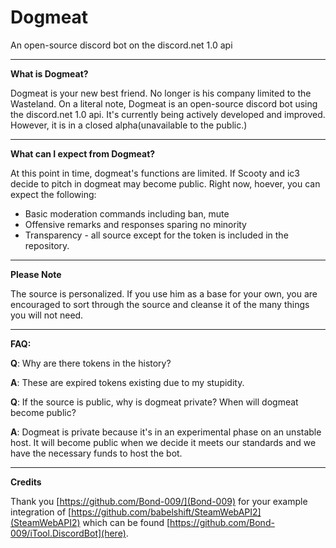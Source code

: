 # Dogmeat
An open-source discord bot on the discord.net 1.0 api

---

**What is Dogmeat?**

Dogmeat is your new best friend. No longer is his company limited to the Wasteland.
On a literal note, Dogmeat is an open-source discord bot using the discord.net 1.0 api.
It's currently being actively developed and improved. However, it is in a closed alpha(unavailable to the public.)

---

**What can I expect from Dogmeat?**

At this point in time, dogmeat's functions are limited. If Scooty and ic3 decide to pitch in dogmeat may become public.
Right now, hoever, you can expect the following:
* Basic moderation commands including ban, mute
* Offensive remarks and responses sparing no minority
* Transparency - all source except for the token is included in the repository.

---

**Please Note**

The source is personalized. If you use him as a base for your own, you are encouraged to sort through the source and cleanse it of the many things you will not need.

---

**FAQ:**

**Q**: Why are there tokens in the history?

**A**: These are expired tokens existing due to my stupidity.

**Q**: If the source is public, why is dogmeat private? When will dogmeat become public?

**A**: Dogmeat is private because it's in an experimental phase on an unstable host. It will become public when we decide it meets our standards and we have the necessary funds to host the bot.

---

**Credits**

Thank you [https://github.com/Bond-009/](Bond-009) for your example integration of [https://github.com/babelshift/SteamWebAPI2](SteamWebAPI2) which can be found [https://github.com/Bond-009/iTool.DiscordBot](here).
